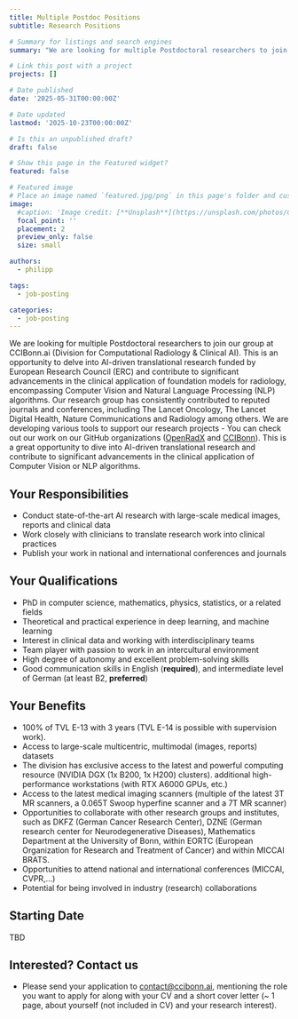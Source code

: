 ```yaml
---
title: Multiple Postdoc Positions
subtitle: Research Positions

# Summary for listings and search engines
summary: "We are looking for multiple Postdoctoral researchers to join our group at CCIBonn.ai (Division for Computational Radiology & Clinical AI). This is an opportunity to delve into AI-driven translational research and contribute to significant advancements in the clinical application of foundation models for radiology, encompassing Computer Vision and Natural Language Processing (NLP) algorithms."

# Link this post with a project
projects: []

# Date published
date: '2025-05-31T00:00:00Z'

# Date updated
lastmod: '2025-10-23T00:00:00Z'

# Is this an unpublished draft?
draft: false

# Show this page in the Featured widget?
featured: false

# Featured image
# Place an image named `featured.jpg/png` in this page's folder and customize its options here.
image:
  #caption: 'Image credit: [**Unsplash**](https://unsplash.com/photos/CpkOjOcXdUY)'
  focal_point: ''
  placement: 2
  preview_only: false
  size: small

authors:
  - philipp

tags:
  - job-posting

categories:
  - job-posting
---
```


We are looking for multiple Postdoctoral researchers to join our group at CCIBonn.ai (Division for Computational Radiology & Clinical AI). This is an opportunity to delve into AI-driven translational research funded by European Research Council (ERC) and contribute to significant advancements in the clinical application of foundation models for radiology, encompassing Computer Vision and Natural Language Processing (NLP) algorithms. Our research group has consistently contributed to reputed journals and conferences, including The Lancet Oncology, The Lancet Digital Health, Nature Communications and Radiology among others. We are developing various tools to support our research projects - You can check out our work on our GitHub organizations ([OpenRadX](https://github.com/openradx) and [CCIBonn](https://github.com/CCI-Bonn)). This is a great opportunity to dive into AI-driven translational research and contribute to significant advancements in the clinical application of Computer Vision or NLP algorithms. 

## Your Responsibilities

- Conduct state-of-the-art AI research with large-scale medical images, reports and clinical data 
- Work closely with clinicians to translate research work into clinical practices 
- Publish your work in national and international conferences and journals 

## Your Qualifications
 
- PhD in computer science, mathematics, physics, statistics, or a related fields 
- Theoretical and practical experience in deep learning, and machine learning
- Interest in clinical data and working with interdisciplinary teams 
- Team player with passion to work in an intercultural environment 
- High degree of autonomy and excellent problem-solving skills
- Good communication skills in English (**required**), and intermediate level of German (at least B2, **preferred**)

## Your Benefits

- 100% of TVL E-13 with 3 years (TVL E-14 is possible with supervision work).
- Access to large-scale multicentric, multimodal (images, reports) datasets 
- The division has exclusive access to the latest and powerful computing resource (NVIDIA DGX (1x B200, 1x H200) clusters). additional high-performance workstations (with RTX A6000 GPUs, etc.) 
- Access to the latest medical imaging scanners (multiple of the latest 3T MR scanners, a 0.065T Swoop hyperfine scanner and a 7T MR scanner) 
- Opportunities to collaborate with other research groups and institutes, such as DKFZ (German Cancer Research Center), DZNE (German research center for Neurodegenerative Diseases), Mathematics Department at the University of Bonn, within EORTC (European Organization for Research and Treatment of Cancer) and within MICCAI BRATS.  
- Opportunities to attend national and international conferences (MICCAI, CVPR,...) 
- Potential for being involved in industry (research) collaborations 

## Starting Date

TBD

## Interested? Contact us

- Please send your application to contact@ccibonn.ai, mentioning the role you want to apply for along with your CV and a short cover letter (~ 1 page, about yourself (not included in CV) and your research interest).

